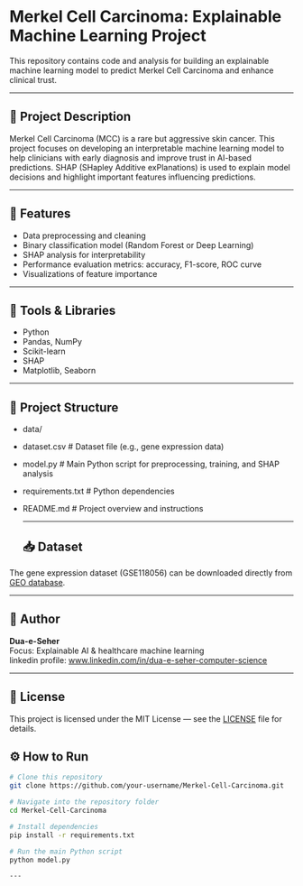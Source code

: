 # Merkel Cell Carcinoma: Explainable Machine Learning Project

This repository contains code and analysis for building an explainable machine learning model to predict Merkel Cell Carcinoma and enhance clinical trust.

---

## 📄 Project Description

Merkel Cell Carcinoma (MCC) is a rare but aggressive skin cancer. This project focuses on developing an interpretable machine learning model to help clinicians with early diagnosis and improve trust in AI-based predictions. SHAP (SHapley Additive exPlanations) is used to explain model decisions and highlight important features influencing predictions.

---

## 🚀 Features

- Data preprocessing and cleaning
- Binary classification model (Random Forest or Deep Learning)
- SHAP analysis for interpretability
- Performance evaluation metrics: accuracy, F1-score, ROC curve
- Visualizations of feature importance

---

## 🧰 Tools & Libraries

- Python
- Pandas, NumPy
- Scikit-learn
- SHAP
- Matplotlib, Seaborn

---

## 📁 Project Structure

- data/
- dataset.csv # Dataset file (e.g., gene expression data)
- model.py # Main Python script for preprocessing, training, and SHAP analysis
- requirements.txt # Python dependencies
- README.md # Project overview and instructions

  ---

  ## 📥 Dataset

The gene expression dataset (GSE118056) can be downloaded directly from [GEO database](https://www.ncbi.nlm.nih.gov/geo/query/acc.cgi?acc=GSE118056).

---

## 👤 Author

**Dua-e-Seher**  
Focus: Explainable AI & healthcare machine learning  
linkedin profile: www.linkedin.com/in/dua-e-seher-computer-science

---

## 📄 License

This project is licensed under the MIT License — see the [LICENSE](LICENSE) file for details.


## ⚙️ How to Run

```bash
# Clone this repository
git clone https://github.com/your-username/Merkel-Cell-Carcinoma.git

# Navigate into the repository folder
cd Merkel-Cell-Carcinoma

# Install dependencies
pip install -r requirements.txt

# Run the main Python script
python model.py

---


